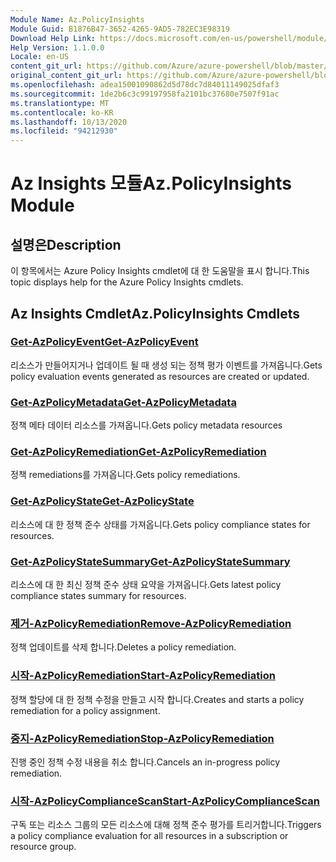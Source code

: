 ```yaml
---
Module Name: Az.PolicyInsights
Module Guid: B1876B47-3652-4265-9AD5-782EC3E98319
Download Help Link: https://docs.microsoft.com/en-us/powershell/module/az.policyinsights
Help Version: 1.1.0.0
Locale: en-US
content_git_url: https://github.com/Azure/azure-powershell/blob/master/src/PolicyInsights/PolicyInsights/help/Az.PolicyInsights.md
original_content_git_url: https://github.com/Azure/azure-powershell/blob/master/src/PolicyInsights/PolicyInsights/help/Az.PolicyInsights.md
ms.openlocfilehash: adea15001090862d5d78dc7d84011149025dfaf3
ms.sourcegitcommit: 1de2b6c3c99197958fa2101bc37680e7507f91ac
ms.translationtype: MT
ms.contentlocale: ko-KR
ms.lasthandoff: 10/13/2020
ms.locfileid: "94212930"
---
```

# <span data-ttu-id="b6290-101">Az Insights 모듈</span><span class="sxs-lookup"><span data-stu-id="b6290-101">Az.PolicyInsights Module</span></span>
## <span data-ttu-id="b6290-102">설명은</span><span class="sxs-lookup"><span data-stu-id="b6290-102">Description</span></span>
<span data-ttu-id="b6290-103">이 항목에서는 Azure Policy Insights cmdlet에 대 한 도움말을 표시 합니다.</span><span class="sxs-lookup"><span data-stu-id="b6290-103">This topic displays help for the Azure Policy Insights cmdlets.</span></span>

## <span data-ttu-id="b6290-104">Az Insights Cmdlet</span><span class="sxs-lookup"><span data-stu-id="b6290-104">Az.PolicyInsights Cmdlets</span></span>
### [<span data-ttu-id="b6290-105">Get-AzPolicyEvent</span><span class="sxs-lookup"><span data-stu-id="b6290-105">Get-AzPolicyEvent</span></span>](Get-AzPolicyEvent.md)
<span data-ttu-id="b6290-106">리소스가 만들어지거나 업데이트 될 때 생성 되는 정책 평가 이벤트를 가져옵니다.</span><span class="sxs-lookup"><span data-stu-id="b6290-106">Gets policy evaluation events generated as resources are created or updated.</span></span>

### [<span data-ttu-id="b6290-107">Get-AzPolicyMetadata</span><span class="sxs-lookup"><span data-stu-id="b6290-107">Get-AzPolicyMetadata</span></span>](Get-AzPolicyMetadata.md)
<span data-ttu-id="b6290-108">정책 메타 데이터 리소스를 가져옵니다.</span><span class="sxs-lookup"><span data-stu-id="b6290-108">Gets policy metadata resources</span></span>

### [<span data-ttu-id="b6290-109">Get-AzPolicyRemediation</span><span class="sxs-lookup"><span data-stu-id="b6290-109">Get-AzPolicyRemediation</span></span>](Get-AzPolicyRemediation.md)
<span data-ttu-id="b6290-110">정책 remediations를 가져옵니다.</span><span class="sxs-lookup"><span data-stu-id="b6290-110">Gets policy remediations.</span></span>

### [<span data-ttu-id="b6290-111">Get-AzPolicyState</span><span class="sxs-lookup"><span data-stu-id="b6290-111">Get-AzPolicyState</span></span>](Get-AzPolicyState.md)
<span data-ttu-id="b6290-112">리소스에 대 한 정책 준수 상태를 가져옵니다.</span><span class="sxs-lookup"><span data-stu-id="b6290-112">Gets policy compliance states for resources.</span></span>

### [<span data-ttu-id="b6290-113">Get-AzPolicyStateSummary</span><span class="sxs-lookup"><span data-stu-id="b6290-113">Get-AzPolicyStateSummary</span></span>](Get-AzPolicyStateSummary.md)
<span data-ttu-id="b6290-114">리소스에 대 한 최신 정책 준수 상태 요약을 가져옵니다.</span><span class="sxs-lookup"><span data-stu-id="b6290-114">Gets latest policy compliance states summary for resources.</span></span>

### [<span data-ttu-id="b6290-115">제거-AzPolicyRemediation</span><span class="sxs-lookup"><span data-stu-id="b6290-115">Remove-AzPolicyRemediation</span></span>](Remove-AzPolicyRemediation.md)
<span data-ttu-id="b6290-116">정책 업데이트를 삭제 합니다.</span><span class="sxs-lookup"><span data-stu-id="b6290-116">Deletes a policy remediation.</span></span>

### [<span data-ttu-id="b6290-117">시작-AzPolicyRemediation</span><span class="sxs-lookup"><span data-stu-id="b6290-117">Start-AzPolicyRemediation</span></span>](Start-AzPolicyRemediation.md)
<span data-ttu-id="b6290-118">정책 할당에 대 한 정책 수정을 만들고 시작 합니다.</span><span class="sxs-lookup"><span data-stu-id="b6290-118">Creates and starts a policy remediation for a policy assignment.</span></span>

### [<span data-ttu-id="b6290-119">중지-AzPolicyRemediation</span><span class="sxs-lookup"><span data-stu-id="b6290-119">Stop-AzPolicyRemediation</span></span>](Stop-AzPolicyRemediation.md)
<span data-ttu-id="b6290-120">진행 중인 정책 수정 내용을 취소 합니다.</span><span class="sxs-lookup"><span data-stu-id="b6290-120">Cancels an in-progress policy remediation.</span></span>

### [<span data-ttu-id="b6290-121">시작-AzPolicyComplianceScan</span><span class="sxs-lookup"><span data-stu-id="b6290-121">Start-AzPolicyComplianceScan</span></span>](Start-AzPolicyComplianceScan.md)
<span data-ttu-id="b6290-122">구독 또는 리소스 그룹의 모든 리소스에 대해 정책 준수 평가를 트리거합니다.</span><span class="sxs-lookup"><span data-stu-id="b6290-122">Triggers a policy compliance evaluation for all resources in a subscription or resource group.</span></span>

